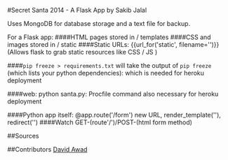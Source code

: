 #Secret Santa 2014 - A Flask App by Sakib Jalal

Uses MongoDB for database storage and a text file for backup.

For a Flask app:
####HTML pages stored in / templates
####CSS and images stored in / static
####Static URLs: {{url_for('static', filename='<pathname>')}} (Allows flask to grab static resources like CSS / JS ) 

####`pip freeze > requirements.txt` will take the output of `pip freeze` (which lists your python dependencies): which is needed for heroku deployment

####web: python santa.py: Procfile command also necessary for heroku deployment

####Python app itself: @app.route('/form') new URL, render_template(''), redirect('')
####Watch GET-(route'/')/POST-(html form method)


##Sources

##Contributors
[David Awad](davidawad.github.io) 
